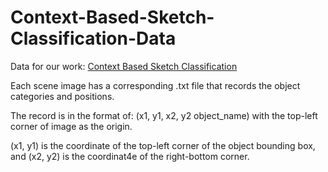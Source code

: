 # Context-Based-Sketch-Classification-Data

Data for our work: [Context Based Sketch Classification](https://scholars.cityu.edu.hk/files/28603466/SketchCoClass.pdf)

Each scene image has a corresponding .txt file that records the object categories and positions.

The record is in the format of: (x1, y1, x2, y2 object_name) with the top-left corner of image as the origin.

(x1, y1) is the coordinate of the top-left corner of the object bounding box, and (x2, y2) is the coordinat4e of the right-bottom corner.

